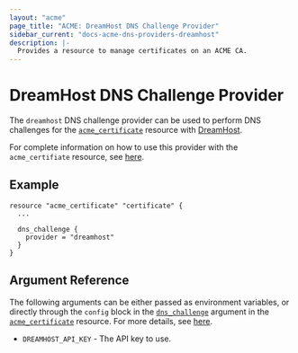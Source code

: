 ```yaml
---
layout: "acme"
page_title: "ACME: DreamHost DNS Challenge Provider"
sidebar_current: "docs-acme-dns-providers-dreamhost"
description: |-
  Provides a resource to manage certificates on an ACME CA.
---
```


# DreamHost DNS Challenge Provider

The `dreamhost` DNS challenge provider can be used to perform DNS challenges for
the [`acme_certificate`][resource-acme-certificate] resource with
[DreamHost][provider-service-page].

[resource-acme-certificate]: /docs/providers/acme/r/certificate.html
[provider-service-page]: https://www.dreamhost.com/

For complete information on how to use this provider with the `acme_certifiate`
resource, see [here][resource-acme-certificate-dns-challenges].

[resource-acme-certificate-dns-challenges]: /docs/providers/acme/r/certificate.html#using-dns-challenges

## Example

```hcl
resource "acme_certificate" "certificate" {
  ...

  dns_challenge {
    provider = "dreamhost"
  }
}
```

## Argument Reference

The following arguments can be either passed as environment variables, or
directly through the `config` block in the
[`dns_challenge`][resource-acme-certificate-dns-challenge-arg] argument in the
[`acme_certificate`][resource-acme-certificate] resource. For more details, see
[here][resource-acme-certificate-dns-challenges].

[resource-acme-certificate-dns-challenge-arg]: /docs/providers/acme/r/certificate.html#dns_challenge

* `DREAMHOST_API_KEY` - The API key to use.
